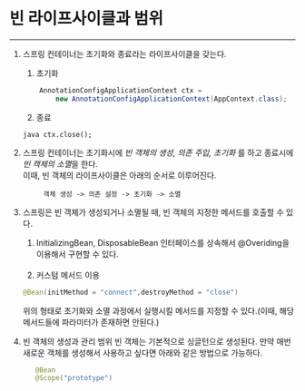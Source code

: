 # 빈 라이프사이클과 범위

---

1. 스프링 컨테이너는 초기화와 종료라는 라이프사이클을 갖는다.
    1. 초기화<br>
    ```java
        AnnotationConfigApplicationContext ctx = 
            new AnnotationConfigApplicationContext(AppContext.class); 
    ```

    2. 종료<br>
    ```
    java ctx.close();
   ```

2. 스프링 컨테이너는 초기화시에 *빈 객체의 생성, 의존 주입, 초기화* 를 하고 종료시에 *빈 캑체의 소멸*을 한다.<br>
   이때, 빈 객체의 라이프사이클은 아래의 순서로 이루어진다.<br>
   ```text
        객체 생성 -> 의존 설정 -> 초기화 -> 소멸
    ```


3. 스프링은 빈 객체가 생성되거나 소멸될 때, 빈 객체의 지정한 메서드를 호출할 수 있다.<br>
    1. InitializingBean, DisposableBean 인터페이스를 상속해서 @Overiding을 이용해서 구현할 수 있다.
       <br><br>
    2. 커스텀 메서드 이용<br>
   ```java
   @Bean(initMethod = "connect",destroyMethod = "close")
   ```
   위의 형태로 초기화와 소멸 과정에서 실행시킬 메서드를 지정할 수 있다.(이때, 해당 메서드들에 파라미터가 존재하면 안된다.)


4. 빈 객체의 생성과 관리 범위 빈 객체는 기본적으로 싱글턴으로 생성된다. 만약 매번 새로운 객체를 생성해서 사용하고 싶다면 아래와 같은 방법으로 가능하다.<br>
   ```java
      @Bean
      @Scope("prototype")
   ```
